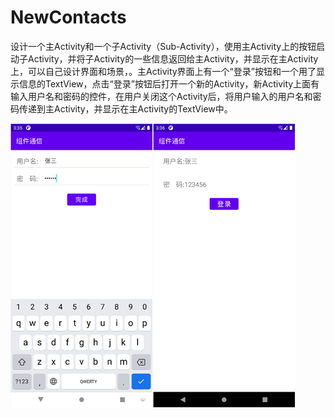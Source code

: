 # NewContacts
设计一个主Activity和一个子Activity（Sub-Activity），使用主Activity上的按钮启动子Activity，并将子Activity的一些信息返回给主Activity，并显示在主Activity上，可以自己设计界面和场景，。主Activity界面上有一个“登录”按钮和一个用了显示信息的TextView，点击“登录”按钮后打开一个新的Activity，新Activity上面有输入用户名和密码的控件，在用户关闭这个Activity后，将用户输入的用户名和密码传递到主Activity，并显示在主Activity的TextView中。

![img.png](images/img.png)![img_1.png](images/img_1.png)